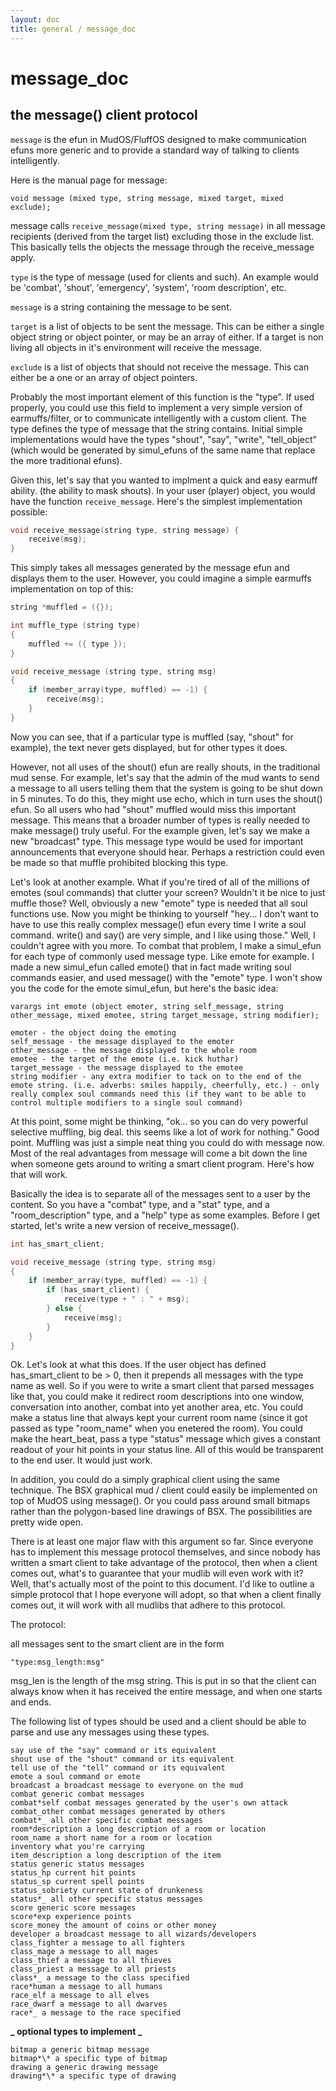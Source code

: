 ```yaml
---
layout: doc
title: general / message_doc
---
```

# message_doc

## the message() client protocol

`message` is the efun in MudOS/FluffOS designed to make communication efuns more
generic and to provide a standard way of talking to clients intelligently.

Here is the manual page for message:

    void message (mixed type, string message, mixed target, mixed exclude);

message calls `receive_message(mixed type, string message)` in all message
recipients (derived from the target list) excluding those in the exclude list.
This basically tells the objects the message through the receive_message apply.

`type` is the type of message (used for clients and such). An example
would be 'combat', 'shout', 'emergency', 'system', 'room description', etc.

`message` is a string containing the message to be sent.

`target` is a list of objects to be sent the message. This can be either a
single object string or object pointer, or may be an array of either.
If a target is non living all objects in it's environment will receive
the message.

`exclude` is a list of objects that should not receive the message. This
can either be a one or an array of object pointers.

Probably the most important element of this function is the "type".
If used properly, you could use this field to implement a very simple
version of earmuffs/filter, or to communicate intelligently with a custom
client. The type defines the type of message that the string
contains. Initial simple implementations would have the types
"shout", "say", "write", "tell_object" (which would be generated by
simul_efuns of the same name that replace the more traditional efuns).

Given this, let's say that you wanted to implment a quick and easy
earmuff ability. (the ability to mask shouts). In your user (player)
object, you would have the function `receive_message`. Here's the
simplest implementation possible:

```c
void receive_message(string type, string message) {
    receive(msg);
}
```

This simply takes all messages generated by the message efun and
displays them to the user. However, you could imagine a simple
earmuffs implementation on top of this:

```c
string *muffled = ({});

int muffle_type (string type)
{
    muffled += ({ type });
}

void receive_message (string type, string msg)
{
    if (member_array(type, muffled) == -1) {
        receive(msg);
    }
}
```

Now you can see, that if a particular type is muffled (say, "shout"
for example), the text never gets displayed, but for other types it
does.

However, not all uses of the shout() efun are really shouts, in the
traditional mud sense. For example, let's say that the admin of the
mud wants to send a message to all users telling them that the system
is going to be shut down in 5 minutes. To do this, they might use
echo, which in turn uses the shout() efun. So all users who had
"shout" muffled would miss this important message. This means that a
broader number of types is really needed to make message() truly
useful. For the example given, let's say we make a new "broadcast"
type. This message type would be used for important announcements
that everyone should hear. Perhaps a restriction could even be made
so that muffle prohibited blocking this type.

Let's look at another example. What if you're tired of all of the
millions of emotes (soul commands) that clutter your screen? Wouldn't
it be nice to just muffle those? Well, obviously a new "emote" type
is needed that all soul functions use. Now you might be thinking to
yourself "hey... I don't want to have to use this really complex
message() efun every time I write a soul command. write() and say()
are very simple, and I like using those." Well, I couldn't agree with
you more. To combat that problem, I make a simul_efun for each type
of commonly used message type. Like emote for example. I made a new
simul_efun called emote() that in fact made writing soul commands
easier, and used message() with the "emote" type. I won't show you
the code for the emote simul_efun, but here's the basic idea:

    varargs int emote (object emoter, string self_message, string
    other_message, mixed emotee, string target_message, string modifier);

    emoter - the object doing the emoting
    self_message - the message displayed to the emoter
    other_message - the message displayed to the whole room
    emotee - the target of the emote (i.e. kick huthar)
    target_message - the message displayed to the emotee
    string modifier - any extra modifier to tack on to the end of the
    emote string. (i.e. adverbs: smiles happily, cheerfully, etc.) - only
    really complex soul commands need this (if they want to be able to
    control multiple modifiers to a single soul command)

At this point, some might be thinking, "ok... so you can do very
powerful selective muffling, big deal. this seems like a lot of work
for nothing." Good point. Muffling was just a simple neat thing you
could do with message now. Most of the real advantages from message
will come a bit down the line when someone gets around to writing a
smart client program. Here's how that will work.

Basically the idea is to separate all of the messages sent to a user
by the content. So you have a "combat" type, and a "stat" type, and
a "room_description" type, and a "help" type as some examples.
Before I get started, let's write a new version of receive_message().

```c
int has_smart_client;

void receive_message (string type, string msg)
{
    if (member_array(type, muffled) == -1) {
        if (has_smart_client) {
            receive(type + " : " + msg);
        } else {
            receive(msg);
        }
    }
}
```

Ok. Let's look at what this does. If the user object has defined
has_smart_client to be > 0, then it prepends all messages with the
type name as well. So if you were to write a smart client that
parsed messages like that, you could make it redirect room
descriptions into one window, conversation into another, combat into
yet another area, etc. You could make a status line that always kept
your current room name (since it got passed as type "room_name" when
you enetered the room). You could make the heart_beat, pass a type
"status" message which gives a constant readout of your hit points in
your status line. All of this would be transparent to the end user.
It would just work.

In addition, you could do a simply graphical client using the same
technique. The BSX graphical mud / client could easily be implemented
on top of MudOS using message(). Or you could pass around small
bitmaps rather than the polygon-based line drawings of BSX. The
possibilities are pretty wide open.

There is at least one major flaw with this argument so far. Since
everyone has to implement this message protocol themselves, and since
nobody has written a smart client to take advantage of the protocol,
then when a client comes out, what's to guarantee that your mudlib
will even work with it? Well, that's actually most of the point to
this document. I'd like to outline a simple protocol that I hope
everyone will adopt, so that when a client finally comes out, it will
work with all mudlibs that adhere to this protocol.

The protocol:

all messages sent to the smart client are in the form

    "type:msg_length:msg"

msg_len is the length of the msg string. This is put in so that the
client can always know when it has received the entire message, and
when one starts and ends.

The following list of types should be used and a client should be
able to parse and use any messages using these types.

    say use of the "say" command or its equivalent
    shout use of the "shout" command or its equivalent
    tell use of the "tell" command or its equivalent
    emote a soul command or emote
    broadcast a broadcast message to everyone on the mud
    combat generic combat messages
    combat*self combat messages generated by the user's own attack
    combat_other combat messages generated by others
    combat*_ all other specific combat messages
    room*description a long description of a room or location
    room_name a short name for a room or location
    inventory what you're carrying
    item_description a long description of the item
    status generic status messages
    status_hp current hit points
    status_sp current spell points
    status_sobriety current state of drunkeness
    status*_ all other specific status messages
    score generic score messages
    score*exp experience points
    score_money the amount of coins or other money
    developer a broadcast message to all wizards/developers
    class_fighter a message to all fighters
    class_mage a message to all mages
    class_thief a message to all thieves
    class_priest a message to all priests
    class*_ a message to the class specified
    race*human a message to all humans
    race_elf a message to all elves
    race_dwarf a message to all dwarves
    race*_ a message to the race specified

**_ optional types to implement _**

    bitmap a generic bitmap message
    bitmap*\* a specific type of bitmap
    drawing a generic drawing message
    drawing*\* a specific type of drawing
